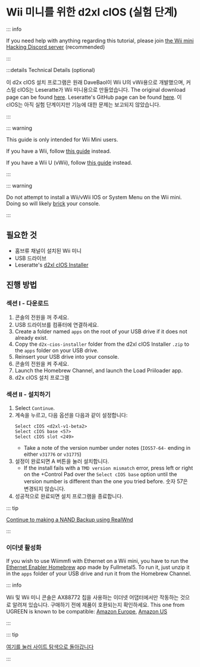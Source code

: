 # Wii 미니를 위한 d2xl cIOS (실험 단계)

::: info

If you need help with anything regarding this tutorial, please join [the Wii mini Hacking Discord server](https://discord.gg/6ryxnkS) (recommended)

:::

:::details Technical Details (optional)

이 d2x cIOS 설치 프로그램은 원래 DaveBaol이 Wii U의 vWii용으로 개발했으며, 커스텀 cIOS는 Leseratte가 Wii 미니용으로 만들었습니다. The original download page can be found [here](https://wii.leseratte10.de/d2xl-cIOS/). Leseratte's GitHub page can be found [here](https://github.com/Leseratte10/d2xl-cios). 이 cIOS는 아직 실험 단계이지만 기능에 대한 문제는 보고되지 않았습니다.

:::

::: warning

This guide is only intended for Wii Mini users.

If you have a Wii, follow [this guide](cios) instead.

If you have a Wii U (vWii), follow [this guide](cios-vwii) instead.

:::

::: warning

Do not attempt to install a Wii/vWii IOS or System Menu on the Wii mini. Doing so will likely [brick](bricks#ios-brick) your console.

:::

## 필요한 것

- 홈브류 채널이 설치된 Wii 미니
- USB 드라이브
- Leseratte's [d2xl cIOS Installer](/assets/files/d2xl_wii_mini_cIOS_installer_v1_beta2.zip)

## 진행 방법

### 섹션 I - 다운로드

1. 콘솔의 전원을 꺼 주세요.
2. USB 드라이브를 컴퓨터에 연결하세요.
3. Create a folder named `apps` on the root of your USB drive if it does not already exist.
4. Copy the `d2x-cios-installer` folder from the d2xl cIOS Installer `.zip` to the `apps` folder on your USB drive.
5. Reinsert your USB drive into your console.
6. 콘솔의 전원을 켜 주세요.
7. Launch the Homebrew Channel, and launch the Load Priiloader app.
8. d2x cIOS 설치 프로그램

### 섹션 II - 설치하기

1. Select `Continue`.
2. 계속을 누르고, 다음 옵션을 다음과 같이 설정합니다:
   ```
   Select cIOS <d2xl-v1-beta2>
   Select cIOS base <57>
   Select cIOS slot <249>
   ```
   - Take a note of the version number under notes (`IOS57-64-` ending in either `v31776` or `v31775`)
3. 설정이 완료되면 A 버튼을 눌러 설치합니다.
   - If the install fails with a `TMD version mismatch` error, press left or right on the +Control Pad over the `Select cIOS base` option until the version number is different than the one you tried before. 숫자 57은 변경되지 않습니다.
4. 성공적으로 완료되면 설치 프로그램을 종료합니다.

::: tip

[Continue to making a NAND Backup using RealWnd](wnd-mini)

:::

### 이더넷 활성화

If you wish to use Wiimmfi with Ethernet on a Wii mini, you have to run the [Ethernet Enabler Homebrew](/assets/files/Wii_Mini_Ethernet_Enable.zip) app made by Fullmetal5. To run it, just unzip it in the `apps` folder of your USB drive and run it from the Homebrew Channel.

::: info

Wii 및 Wii 미니 콘솔은 AX88772 칩을 사용하는 이더넷 어댑터에서만 작동하는 것으로 알려져 있습니다. 구매하기 전에 제품이 호환되는지 확인하세요. This one from UGREEN is known to be compatible: [Amazon Europe](https://www.amazon.de/dp/B00MYT481C), [Amazon US](https://a.co/d/3OcSJDS)

:::

::: tip

[여기를 눌러 사이트 탐색으로 돌아갑니다](site-navigation)

:::
